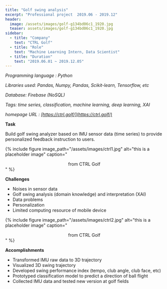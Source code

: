 ```yaml
---
title: "Golf swing analysis"
excerpt: "Professional project  2019.06 - 2019.12"
header:
  image: /assets/images/golf-g134bd06c1_1920.jpg
  teaser: assets/images/golf-g134bd06c1_1920.jpg
sidebar:
  - title: "Company"
    text: "CTRL Golf"
  - title: "Role"
    text: "Machine Learning Intern, Data Scientist"
  - title: "Duration"
    text: "2019.06.01 ~ 2019.12.05"
---
```


*Programming language : Python*

*Libraries used: Pandas, Numpy, Pandas, Scikit-learn, Tensorflow, etc*

*Database: Firebase (NoSQL)*

*Tags: time series, classification, machine learning, deep learning, XAI*

*homepage URL : [https://ctrl.golf/](https://ctrl.golf/)*



**Task**

Build golf swing analyzer based on IMU sensor data (time series) to provide personalized feedback instruction to users. 



{% include figure image_path="/assets/images/ctrl1.jpg" alt="this is a placeholder image" caption="<center>from CTRL Golf</center>" %}



**Challenges**

- Noises in sensor data
- Golf swing analysis (domain knowledge) and interpretation (XAI)
- Data problems
- Personalization
- Limited computing resource of mobile device



{% include figure image_path="/assets/images/ctrl2.jpg" alt="this is a placeholder image" caption="<center>from CTRL Golf</center>" %}



**Accomplishments**

- Transformed IMU raw data to 3D trajectory
- Visualized 3D swing trajectory
- Developed swing performance index (tempo, club angle, club face, etc)
- Prototyped classification model to predict a direction of ball flight
- Collected IMU data and tested new version at golf fields